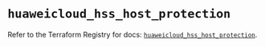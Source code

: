 # `huaweicloud_hss_host_protection`

Refer to the Terraform Registry for docs: [`huaweicloud_hss_host_protection`](https://registry.terraform.io/providers/huaweicloud/huaweicloud/1.71.1/docs/resources/hss_host_protection).
